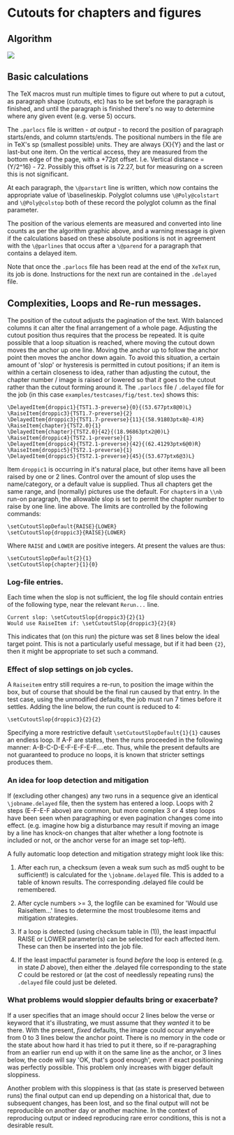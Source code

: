 # Cutouts for chapters and figures

## Algorithm 
![ ](/home/david/src/ptx2pdf/docs/dev/Cutouts.svg  "New algorithm")

## Basic calculations
The TeX macros must run multiple times to figure out where to put a cutout, as paragraph shape (cutouts, etc) 
has to be set before the paragraph is finished, and until the paragraph is finished there's no way to determine 
where any given event (e.g. verse 5) occurs.

The `.parlocs` file is written - *at output* - to record the position of
paragraph starts/ends, and column starts/ends. The positional numbers in the file are in TeX's sp (smallest possible) units.
They are  always {X}{Y} and the last or last-but one item. 
On the vertical access, they are measured from the bottom edge of the page, with a +72pt offset.
I.e.  Vertical distance  = (Y/2^16) - 72. Possibly this offset is  is 72.27,
but for measuring on a screen this is not significant.

At each paragraph, the `\@parstart` line is written, which now contains the appropriate value of \baselineskip.
Polyglot columns use `\@Poly@colstart`  and `\@Poly@colstop`   both of these
record the polyglot column as the final parameter.

The position of the various elements are measured and converted into line counts as per the algorithm graphic above, 
and a warning message is given if the calculations based on these absolute
positions is not in agreement with the `\@parlines` that occus after a `\@parend` for a paragraph that contains 
a delayed item.

Note that once the `.parlocs` file has been read at the end of the `XeTeX` run,
its job is done. Instructions for the next run are contained in the `.delayed`
file.

## Complexities, Loops and Re-run messages.
The position of the cutout adjusts the pagination of the text. With balanced columns it can alter the final 
arrangement of a whole page. Adjusting the cutout position thus requires that the process be repeated.
It is quite possible that a loop situation is reached, where moving the cutout down moves the anchor up one line.
Moving the anchor up to follow the anchor point then moves the anchor down again. To avoid this situation,
a certain amount of 'slop' or hysteresis is permitted in cutout positions; if an item is within a certain closeness 
to idea, rather than adjusting the cutout, the chapter number / image  is raised or lowered so that *it* goes to the 
cutout rather than the cutout forming around it.
The `.parlocs` file / `.delayed` file for the job (in this case `examples/testcases/fig/test.tex`) shows this:

```
\DelayedItem{droppic1}{TST1.3-preverse}{0}{(53.677ptx8@0)L}
\RaiseItem{droppic3}{TST1.7-preverse}{2}
\DelayedItem{droppic3}{TST1.7-preverse}{11}{(58.91803ptx8@-4)R}
\RaiseItem{chapter}{TST2.0}{1}
\DelayedItem{chapter}{TST2.0}{42}{(18.96863ptx2@0)L}
\RaiseItem{droppic4}{TST2.1-preverse}{1}
\DelayedItem{droppic4}{TST2.1-preverse}{42}{(62.41293ptx6@0)R}
\RaiseItem{droppic5}{TST2.1-preverse}{1}
\DelayedItem{droppic5}{TST2.1-preverse}{45}{(53.677ptx6@3)L}
```


Item `droppic1` is occurring in it's natural place, but other items have all
been raised by one or 2 lines.  Control over the amount of slop uses the
name/category, or a default value is supplied. Thus all chapters get the same range, and (normally) 
pictures use the default. For `chapter`s in a `\\nb` run-on paragraph,  the
allowable slop is set to permit the chapter number to raise by one line. line
above.  The limits  are controlled by the following commands:

```
\setCutoutSlopDefault{RAISE}{LOWER}
\setCutoutSlop{droppic3}{RAISE}{LOWER}
```
Where `RAISE` and `LOWER` are positive integers. At present the values are thus:
```
\setCutoutSlopDefault{2}{1}
\setCutoutSlop{chapter}{1}{0}
```

### Log-file entries.
Each time when the slop is not sufficient, the log file should contain entries
of the following type, near the relevant `Rerun...` line.
```
Current slop: \setCutoutSlop{droppic3}{2}{1}
Would use RaiseItem if: \setCutoutSlop{droppic3}{2}{8}
```
This indicates that (on this run) the picture was set 8 lines below the ideal
target point. This is not a particularly useful message, but if it had been `{2}`,
then it might be appropriate to set such a command.

### Effect of slop settings on job cycles.
A `Raiseitem` entry still requires a re-run, to position the image within the
box, but of course that should be the final run caused by that entry. 
In the test case, using the unmodified defaults, the job must run 7 times
before it settles.
Adding the line below, the run count is reduced to 4:
```
\setCutoutSlop{droppic3}{2}{2}
```

Specifying a more restrictive default `\setCutoutSlopDefault{1}{1}` causes an 
endless loop. If A-F are states, then the runs proceeded in the following manner: 
A-B-C-D-E-F-E-F-E-F....etc.  Thus, while the present defaults are not guaranteed 
to produce no loops, it is known that stricter settings produces them. 

### An idea for loop detection and mitigation
If (excluding other changes) any two runs in a sequence give an identical `\jobname.delayed` file, 
then the system has entered a loop. Loops with 2 steps (E-F-E-F above) are
common, but more complex 3 or 4 step loops have been seen when paragraphing or 
even pagination changes come into effect. (e.g. imagine how big a disturbance
may result if moving an image by a line has knock-on changes that  alter whether 
a long footnote is included or not, or the anchor verse for an image set
top-left). 

A fully automatic loop detection and mitigation strategy might look like this:

1) After each run, a checksum (even a weak sum such as md5 ought to be sufficient!) is calculated for the 
`\jobname.delayed` file. This is added to a table of known results. The 
corresponding .delayed file could be remembered.

2) After cycle numbers >= 3, the logfile can be examined for 'Would use
RaiseItem...' lines to determine the most troublesome items and mitigation
strategies. 

3) If a loop is detected (using checksum table in (1)), the least impactful
RAISE or LOWER parameter(s) can be selected for each affected item.
These can then be inserted into the job file.

4) If the least impactful parameter is found *before* the loop is entered (e.g.
in state *D* above), then either the .delayed file  corresponding to the state
*C* could be restored or (at the cost of needlessly repeating runs) the
`.delayed` file could just be deleted.

### What problems would sloppier defaults bring or exacerbate?
If a user specifies that an image should occur 2 lines below the verse or keyword 
that it's illustrating, we must assume that they *wanted* it to be there. With the
present, *fixed* defaults, the image could occur anywhere from 0 to 3 lines
below the anchor point. There is no memory in the code or the state about how
hard it has tried to put it there, so if re-paragraphing from an earlier run
end up with it on the same line as the anchor, or 3 lines below, the code will
say 'OK, that's good enough', even if exact positioning was perfectly possible.
This problem only increases with bigger default sloppiness.

Another problem with this sloppiness is that (as state is preserved between runs)
the final output can end up depending on a historical that, due to subsequent
changes, has been lost, and so the final output will not be reproducible on another
day or another machine. In the context of reproducing output or indeed reproducing 
rare error conditions, this is not a desirable result.

